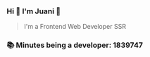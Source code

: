 ### Hi 👋 I&#39;m Juani 🦁

> I&#39;m a Frontend Web Developer SSR

### 📚 Minutes being a developer: 1839747
